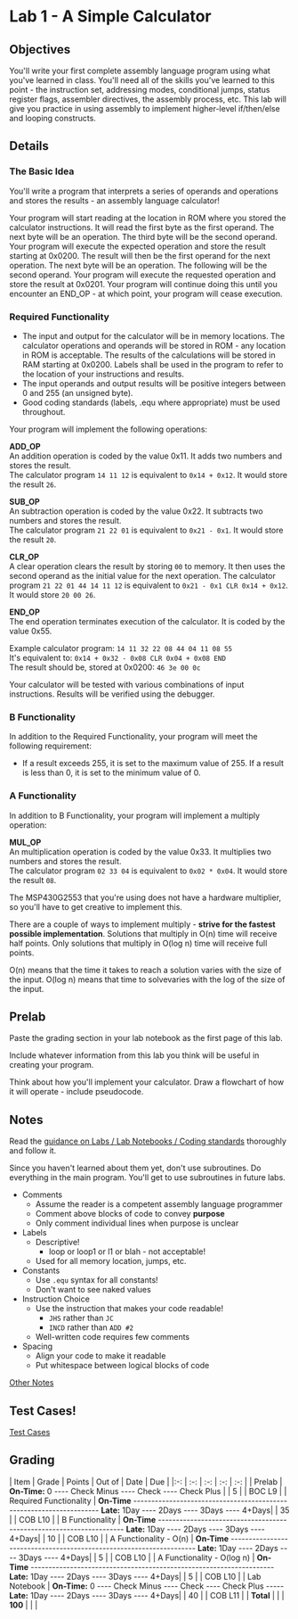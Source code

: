 # Lab 1 - A Simple Calculator

## Objectives

You'll write your first complete assembly language program using what you've learned in class.  You'll need all of the skills you've learned to this point - the instruction set, addressing modes, conditional jumps, status register flags, assembler directives, the assembly process, etc.  This lab will give you practice in using assembly to implement higher-level if/then/else and looping constructs.

## Details

### The Basic Idea

You'll write a program that interprets a series of operands and operations and stores the results - an assembly language calculator!

Your program will start reading at the location in ROM where you stored the calculator instructions.  It will read the first byte as the first operand.  The next byte will be an operation.  The third byte will be the second operand.  Your program will execute the expected operation and store the result starting at 0x0200.  The result will then be the first operand for the next operation.  The next byte will be an operation.  The following will be the second operand.  Your program will execute the requested operation and store the result at 0x0201.  Your program will continue doing this until you encounter an END_OP - at which point, your program will cease execution.

### Required Functionality

- The input and output for the calculator will be in memory locations.  The calculator operations and operands will be stored in ROM - any location in ROM is acceptable.  The results of the calculations will be stored in RAM starting at 0x0200.  Labels shall be used in the program to refer to the location of your instructions and results.
- The input operands and output results will be positive integers between 0 and 255 (an unsigned byte).
- Good coding standards (labels, .equ where appropriate) must be used throughout.

Your program will implement the following operations:

**ADD_OP**  
An addition operation is coded by the value 0x11.  It adds two numbers and stores the result.  
The calculator program `14 11 12` is equivalent to `0x14 + 0x12`.  It would store the result `26`.

**SUB_OP**  
An subtraction operation is coded by the value 0x22.  It subtracts two numbers and stores the result.  
The calculator program `21 22 01` is equivalent to `0x21 - 0x1`.  It would store the result `20`.

**CLR_OP**  
A clear operation clears the result by storing `00` to memory.  It then uses the second operand as the initial value for the next operation.
The calculator program `21 22 01 44 14 11 12` is equivalent to `0x21 - 0x1 CLR 0x14 + 0x12`.  It would store `20 00 26`.

**END_OP**  
The end operation terminates execution of the calculator.  It is coded by the value 0x55.

Example calculator program: `14 11 32 22 08 44 04 11 08 55`  
It's equivalent to: `0x14 + 0x32 - 0x08 CLR 0x04 + 0x08 END`  
The result should be, stored at 0x0200: `46 3e 00 0c`

Your calculator will be tested with various combinations of input instructions.  Results will be verified using the debugger.

### B Functionality

In addition to the Required Functionality, your program will meet the following requirement:

- If a result exceeds 255, it is set to the maximum value of 255.  If a result is less than 0, it is set to the minimum value of 0.

### A Functionality

In addition to B Functionality, your program will implement a multiply operation:

**MUL_OP**  
An multiplication operation is coded by the value 0x33.  It multiplies two numbers and stores the result.  
The calculator program `02 33 04` is equivalent to `0x02 * 0x04`.  It would store the result `08`.

The MSP430G2553 that you're using does not have a hardware multiplier, so you'll have to get creative to implement this.

There are a couple of ways to implement multiply - **strive for the fastest possible implementation**.  Solutions that multiply in O(n) time will receive half points.  Only solutions that multiply in O(log n) time will receive full points.

O(n) means that the time it takes to reach a solution varies with the size of the input.  O(log n) means that time to solvevaries with the log of the size of the input.

## Prelab

Paste the grading section in your lab notebook as the first page of this lab.

Include whatever information from this lab you think will be useful in creating your program.

Think about how you'll implement your calculator.  Draw a flowchart of how it will operate - include pseudocode.

## Notes

Read the [guidance on Labs / Lab Notebooks / Coding standards](/admin/labs.html) thoroughly and follow it.

Since you haven't learned about them yet, don't use subroutines.  Do everything in the main program.  You'll get to use subroutines in future labs.

- Comments
    - Assume the reader is a competent assembly language programmer
    - Comment above blocks of code to convey **purpose**
    - Only comment individual lines when purpose is unclear
- Labels
    - Descriptive!
        - loop or loop1 or l1 or blah - not acceptable!
    - Used for all memory location, jumps, etc. 
- Constants
    - Use `.equ` syntax for all constants!
    - Don't want to see naked values
- Instruction Choice
    - Use the instruction that makes your code readable!
        - `JHS` rather than `JC`
        - `INCD` rather than `ADD #2`
    - Well-written code requires few comments
- Spacing
    - Align your code to make it readable
    - Put whitespace between logical blocks of code

[Other Notes](notes.html)

## Test Cases!

[Test Cases](test_cases.html)

## Grading

| Item | Grade | Points | Out of | Date | Due |
|:-: | :-: | :-: | :-: | :-: |
| Prelab | **On-Time:** 0 ---- Check Minus ---- Check ---- Check Plus | | 5 | | BOC L9 |
| Required Functionality | **On-Time** -------------------------------------------------------------------- **Late:** 1Day ---- 2Days ---- 3Days ---- 4+Days| | 35 | | COB L10 |
| B Functionality | **On-Time** -------------------------------------------------------------------- **Late:** 1Day ---- 2Days ---- 3Days ---- 4+Days| | 10 | | COB L10 |
| A Functionality - O(n) | **On-Time** -------------------------------------------------------------------- **Late:** 1Day ---- 2Days ---- 3Days ---- 4+Days| | 5 | | COB L10 |
| A Functionality - O(log n) | **On-Time** -------------------------------------------------------------------- **Late:** 1Day ---- 2Days ---- 3Days ---- 4+Days| | 5 | | COB L10 |
| Lab Notebook | **On-Time:** 0 ---- Check Minus ---- Check ---- Check Plus ----- **Late:** 1Day ---- 2Days ---- 3Days ---- 4+Days| | 40 | | COB L11 |
| **Total** | | | **100** | | |
